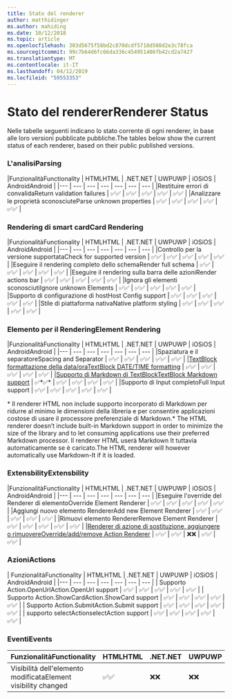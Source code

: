 ```yaml
---
title: Stato del renderer
author: matthidinger
ms.author: mahiding
ms.date: 10/12/2018
ms.topic: article
ms.openlocfilehash: 303d5675f58bd2c870dcdf5718d508d2e3c78fca
ms.sourcegitcommit: 99c7b64d6fc66da336c454951406fb42cd2a7427
ms.translationtype: MT
ms.contentlocale: it-IT
ms.lasthandoff: 04/12/2019
ms.locfileid: "59553353"
---
```

# <a name="renderer-status"></a><span data-ttu-id="706b2-102">Stato del renderer</span><span class="sxs-lookup"><span data-stu-id="706b2-102">Renderer Status</span></span>
<span data-ttu-id="706b2-103">Nelle tabelle seguenti indicano lo stato corrente di ogni renderer, in base alle loro versioni pubblicate pubbliche.</span><span class="sxs-lookup"><span data-stu-id="706b2-103">The tables below show the current status of each renderer, based on their public published versions.</span></span>

### <a name="parsing"></a><span data-ttu-id="706b2-104">L'analisi</span><span class="sxs-lookup"><span data-stu-id="706b2-104">Parsing</span></span>

|<span data-ttu-id="706b2-105">Funzionalità</span><span class="sxs-lookup"><span data-stu-id="706b2-105">Functionality</span></span> | <span data-ttu-id="706b2-106">HTML</span><span class="sxs-lookup"><span data-stu-id="706b2-106">HTML</span></span> | <span data-ttu-id="706b2-107">.NET</span><span class="sxs-lookup"><span data-stu-id="706b2-107">.NET</span></span> | <span data-ttu-id="706b2-108">UWP</span><span class="sxs-lookup"><span data-stu-id="706b2-108">UWP</span></span> | <span data-ttu-id="706b2-109">iOS</span><span class="sxs-lookup"><span data-stu-id="706b2-109">iOS</span></span> | <span data-ttu-id="706b2-110">Android</span><span class="sxs-lookup"><span data-stu-id="706b2-110">Android</span></span> |
|--- | --- | --- | --- | --- | --- | --- |
|<span data-ttu-id="706b2-111">Restituire errori di convalida</span><span class="sxs-lookup"><span data-stu-id="706b2-111">Return validation failures</span></span> | <span data-ttu-id="706b2-112">✅</span><span class="sxs-lookup"><span data-stu-id="706b2-112">✅</span></span> | <span data-ttu-id="706b2-113">✅</span><span class="sxs-lookup"><span data-stu-id="706b2-113">✅</span></span> | <span data-ttu-id="706b2-114">✅</span><span class="sxs-lookup"><span data-stu-id="706b2-114">✅</span></span> | <span data-ttu-id="706b2-115">✅</span><span class="sxs-lookup"><span data-stu-id="706b2-115">✅</span></span> | <span data-ttu-id="706b2-116">✅</span><span class="sxs-lookup"><span data-stu-id="706b2-116">✅</span></span> |
|<span data-ttu-id="706b2-117">Analizzare le proprietà sconosciute</span><span class="sxs-lookup"><span data-stu-id="706b2-117">Parse unknown properties</span></span> | <span data-ttu-id="706b2-118">✅</span><span class="sxs-lookup"><span data-stu-id="706b2-118">✅</span></span> | <span data-ttu-id="706b2-119">✅</span><span class="sxs-lookup"><span data-stu-id="706b2-119">✅</span></span> | <span data-ttu-id="706b2-120">✅</span><span class="sxs-lookup"><span data-stu-id="706b2-120">✅</span></span> | <span data-ttu-id="706b2-121">✅</span><span class="sxs-lookup"><span data-stu-id="706b2-121">✅</span></span> | <span data-ttu-id="706b2-122">✅</span><span class="sxs-lookup"><span data-stu-id="706b2-122">✅</span></span> |

### <a name="card-rendering"></a><span data-ttu-id="706b2-123">Rendering di smart card</span><span class="sxs-lookup"><span data-stu-id="706b2-123">Card Rendering</span></span>

|<span data-ttu-id="706b2-124">Funzionalità</span><span class="sxs-lookup"><span data-stu-id="706b2-124">Functionality</span></span> | <span data-ttu-id="706b2-125">HTML</span><span class="sxs-lookup"><span data-stu-id="706b2-125">HTML</span></span> | <span data-ttu-id="706b2-126">.NET</span><span class="sxs-lookup"><span data-stu-id="706b2-126">.NET</span></span> | <span data-ttu-id="706b2-127">UWP</span><span class="sxs-lookup"><span data-stu-id="706b2-127">UWP</span></span> | <span data-ttu-id="706b2-128">iOS</span><span class="sxs-lookup"><span data-stu-id="706b2-128">iOS</span></span> | <span data-ttu-id="706b2-129">Android</span><span class="sxs-lookup"><span data-stu-id="706b2-129">Android</span></span> |
|--- | --- | --- | --- | --- | --- | --- |
|<span data-ttu-id="706b2-130">Controllo per la versione supportata</span><span class="sxs-lookup"><span data-stu-id="706b2-130">Check for supported version</span></span> | <span data-ttu-id="706b2-131">✅</span><span class="sxs-lookup"><span data-stu-id="706b2-131">✅</span></span> | <span data-ttu-id="706b2-132">✅</span><span class="sxs-lookup"><span data-stu-id="706b2-132">✅</span></span> | <span data-ttu-id="706b2-133">✅</span><span class="sxs-lookup"><span data-stu-id="706b2-133">✅</span></span> | <span data-ttu-id="706b2-134">✅</span><span class="sxs-lookup"><span data-stu-id="706b2-134">✅</span></span> | <span data-ttu-id="706b2-135">✅</span><span class="sxs-lookup"><span data-stu-id="706b2-135">✅</span></span>  |
|<span data-ttu-id="706b2-136">Eseguire il rendering completo dello schema</span><span class="sxs-lookup"><span data-stu-id="706b2-136">Render full schema</span></span> | <span data-ttu-id="706b2-137">✅</span><span class="sxs-lookup"><span data-stu-id="706b2-137">✅</span></span> | <span data-ttu-id="706b2-138">✅</span><span class="sxs-lookup"><span data-stu-id="706b2-138">✅</span></span> | <span data-ttu-id="706b2-139">✅</span><span class="sxs-lookup"><span data-stu-id="706b2-139">✅</span></span> | <span data-ttu-id="706b2-140">✅</span><span class="sxs-lookup"><span data-stu-id="706b2-140">✅</span></span> | <span data-ttu-id="706b2-141">✅</span><span class="sxs-lookup"><span data-stu-id="706b2-141">✅</span></span> |
|<span data-ttu-id="706b2-142">Eseguire il rendering sulla barra delle azioni</span><span class="sxs-lookup"><span data-stu-id="706b2-142">Render actions bar</span></span> | <span data-ttu-id="706b2-143">✅</span><span class="sxs-lookup"><span data-stu-id="706b2-143">✅</span></span> | <span data-ttu-id="706b2-144">✅</span><span class="sxs-lookup"><span data-stu-id="706b2-144">✅</span></span> | <span data-ttu-id="706b2-145">✅</span><span class="sxs-lookup"><span data-stu-id="706b2-145">✅</span></span> | <span data-ttu-id="706b2-146">✅</span><span class="sxs-lookup"><span data-stu-id="706b2-146">✅</span></span> | <span data-ttu-id="706b2-147">✅</span><span class="sxs-lookup"><span data-stu-id="706b2-147">✅</span></span> |
|<span data-ttu-id="706b2-148">Ignora gli elementi sconosciuti</span><span class="sxs-lookup"><span data-stu-id="706b2-148">Ignore unknown Elements</span></span> | <span data-ttu-id="706b2-149">✅</span><span class="sxs-lookup"><span data-stu-id="706b2-149">✅</span></span> | <span data-ttu-id="706b2-150">✅</span><span class="sxs-lookup"><span data-stu-id="706b2-150">✅</span></span> | <span data-ttu-id="706b2-151">✅</span><span class="sxs-lookup"><span data-stu-id="706b2-151">✅</span></span> | <span data-ttu-id="706b2-152">✅</span><span class="sxs-lookup"><span data-stu-id="706b2-152">✅</span></span> | <span data-ttu-id="706b2-153">✅</span><span class="sxs-lookup"><span data-stu-id="706b2-153">✅</span></span> |
|<span data-ttu-id="706b2-154">Supporto di configurazione di host</span><span class="sxs-lookup"><span data-stu-id="706b2-154">Host Config support</span></span> | <span data-ttu-id="706b2-155">✅</span><span class="sxs-lookup"><span data-stu-id="706b2-155">✅</span></span> | <span data-ttu-id="706b2-156">✅</span><span class="sxs-lookup"><span data-stu-id="706b2-156">✅</span></span> | <span data-ttu-id="706b2-157">✅</span><span class="sxs-lookup"><span data-stu-id="706b2-157">✅</span></span> | <span data-ttu-id="706b2-158">✅</span><span class="sxs-lookup"><span data-stu-id="706b2-158">✅</span></span> | <span data-ttu-id="706b2-159">✅</span><span class="sxs-lookup"><span data-stu-id="706b2-159">✅</span></span> |
|<span data-ttu-id="706b2-160">Stile di piattaforma nativa</span><span class="sxs-lookup"><span data-stu-id="706b2-160">Native platform styling</span></span> | <span data-ttu-id="706b2-161">✅</span><span class="sxs-lookup"><span data-stu-id="706b2-161">✅</span></span> | <span data-ttu-id="706b2-162">✅</span><span class="sxs-lookup"><span data-stu-id="706b2-162">✅</span></span> | <span data-ttu-id="706b2-163">✅</span><span class="sxs-lookup"><span data-stu-id="706b2-163">✅</span></span> | <span data-ttu-id="706b2-164">✅</span><span class="sxs-lookup"><span data-stu-id="706b2-164">✅</span></span> | <span data-ttu-id="706b2-165">✅</span><span class="sxs-lookup"><span data-stu-id="706b2-165">✅</span></span> |

### <a name="element-rendering"></a><span data-ttu-id="706b2-166">Elemento per il Rendering</span><span class="sxs-lookup"><span data-stu-id="706b2-166">Element Rendering</span></span>

|<span data-ttu-id="706b2-167">Funzionalità</span><span class="sxs-lookup"><span data-stu-id="706b2-167">Functionality</span></span> | <span data-ttu-id="706b2-168">HTML</span><span class="sxs-lookup"><span data-stu-id="706b2-168">HTML</span></span> | <span data-ttu-id="706b2-169">.NET</span><span class="sxs-lookup"><span data-stu-id="706b2-169">.NET</span></span> | <span data-ttu-id="706b2-170">UWP</span><span class="sxs-lookup"><span data-stu-id="706b2-170">UWP</span></span> | <span data-ttu-id="706b2-171">iOS</span><span class="sxs-lookup"><span data-stu-id="706b2-171">iOS</span></span> | <span data-ttu-id="706b2-172">Android</span><span class="sxs-lookup"><span data-stu-id="706b2-172">Android</span></span> |
|--- | --- | --- | --- | --- | --- | --- |
|<span data-ttu-id="706b2-173">Spaziatura e il separatore</span><span class="sxs-lookup"><span data-stu-id="706b2-173">Spacing and Separator</span></span> | <span data-ttu-id="706b2-174">✅</span><span class="sxs-lookup"><span data-stu-id="706b2-174">✅</span></span> | <span data-ttu-id="706b2-175">✅</span><span class="sxs-lookup"><span data-stu-id="706b2-175">✅</span></span> | <span data-ttu-id="706b2-176">✅</span><span class="sxs-lookup"><span data-stu-id="706b2-176">✅</span></span> | <span data-ttu-id="706b2-177">✅</span><span class="sxs-lookup"><span data-stu-id="706b2-177">✅</span></span> | <span data-ttu-id="706b2-178">✅</span><span class="sxs-lookup"><span data-stu-id="706b2-178">✅</span></span> |
|[<span data-ttu-id="706b2-179">TextBlock formattazione della data/ora</span><span class="sxs-lookup"><span data-stu-id="706b2-179">TextBlock DATE/TIME formatting</span></span>](../authoring-cards/text-features.md#datetime-formatting-and-localization) | <span data-ttu-id="706b2-180">✅</span><span class="sxs-lookup"><span data-stu-id="706b2-180">✅</span></span> | <span data-ttu-id="706b2-181">✅</span><span class="sxs-lookup"><span data-stu-id="706b2-181">✅</span></span> | <span data-ttu-id="706b2-182">✅</span><span class="sxs-lookup"><span data-stu-id="706b2-182">✅</span></span> | <span data-ttu-id="706b2-183">✅</span><span class="sxs-lookup"><span data-stu-id="706b2-183">✅</span></span> | <span data-ttu-id="706b2-184">✅</span><span class="sxs-lookup"><span data-stu-id="706b2-184">✅</span></span> |
|[<span data-ttu-id="706b2-185">Supporto di Markdown di TextBlock</span><span class="sxs-lookup"><span data-stu-id="706b2-185">TextBlock Markdown support</span></span>](../authoring-cards/text-features.md#markdown) | <span data-ttu-id="706b2-186">✅\*</span><span class="sxs-lookup"><span data-stu-id="706b2-186">✅\*</span></span> | <span data-ttu-id="706b2-187">✅</span><span class="sxs-lookup"><span data-stu-id="706b2-187">✅</span></span> | <span data-ttu-id="706b2-188">✅</span><span class="sxs-lookup"><span data-stu-id="706b2-188">✅</span></span> | <span data-ttu-id="706b2-189">✅</span><span class="sxs-lookup"><span data-stu-id="706b2-189">✅</span></span> | <span data-ttu-id="706b2-190">✅</span><span class="sxs-lookup"><span data-stu-id="706b2-190">✅</span></span> |
|<span data-ttu-id="706b2-191">Supporto di Input completo</span><span class="sxs-lookup"><span data-stu-id="706b2-191">Full Input support</span></span> | <span data-ttu-id="706b2-192">✅</span><span class="sxs-lookup"><span data-stu-id="706b2-192">✅</span></span> | <span data-ttu-id="706b2-193">✅</span><span class="sxs-lookup"><span data-stu-id="706b2-193">✅</span></span> | <span data-ttu-id="706b2-194">✅</span><span class="sxs-lookup"><span data-stu-id="706b2-194">✅</span></span> | <span data-ttu-id="706b2-195">✅</span><span class="sxs-lookup"><span data-stu-id="706b2-195">✅</span></span> | <span data-ttu-id="706b2-196">✅</span><span class="sxs-lookup"><span data-stu-id="706b2-196">✅</span></span> |

<span data-ttu-id="706b2-197">\* Il renderer HTML non include supporto incorporato di Markdown per ridurre al minimo le dimensioni della libreria e per consentire applicazioni costose di usare il processore preferenziale di Markdown.</span><span class="sxs-lookup"><span data-stu-id="706b2-197">\* The HTML renderer doesn’t include built-in Markdown support in order to minimize the size of the library and to let consuming applications use their preferred Markdown processor.</span></span> <span data-ttu-id="706b2-198">Il renderer HTML userà Markdown It tuttavia automaticamente se è caricato.</span><span class="sxs-lookup"><span data-stu-id="706b2-198">The HTML renderer will however automatically use Markdown-It if it is loaded.</span></span>

### <a name="extensbility"></a><span data-ttu-id="706b2-199">Extensbility</span><span class="sxs-lookup"><span data-stu-id="706b2-199">Extensbility</span></span>

|<span data-ttu-id="706b2-200">Funzionalità</span><span class="sxs-lookup"><span data-stu-id="706b2-200">Functionality</span></span> | <span data-ttu-id="706b2-201">HTML</span><span class="sxs-lookup"><span data-stu-id="706b2-201">HTML</span></span> | <span data-ttu-id="706b2-202">.NET</span><span class="sxs-lookup"><span data-stu-id="706b2-202">.NET</span></span> | <span data-ttu-id="706b2-203">UWP</span><span class="sxs-lookup"><span data-stu-id="706b2-203">UWP</span></span> | <span data-ttu-id="706b2-204">iOS</span><span class="sxs-lookup"><span data-stu-id="706b2-204">iOS</span></span> | <span data-ttu-id="706b2-205">Android</span><span class="sxs-lookup"><span data-stu-id="706b2-205">Android</span></span> |
|--- | --- | --- | --- | --- | --- | --- |
|<span data-ttu-id="706b2-206">Eseguire l'override del Renderer di elemento</span><span class="sxs-lookup"><span data-stu-id="706b2-206">Override Element Renderer</span></span> | <span data-ttu-id="706b2-207">✅</span><span class="sxs-lookup"><span data-stu-id="706b2-207">✅</span></span> | <span data-ttu-id="706b2-208">✅</span><span class="sxs-lookup"><span data-stu-id="706b2-208">✅</span></span> | <span data-ttu-id="706b2-209">✅</span><span class="sxs-lookup"><span data-stu-id="706b2-209">✅</span></span> | <span data-ttu-id="706b2-210">✅</span><span class="sxs-lookup"><span data-stu-id="706b2-210">✅</span></span> | <span data-ttu-id="706b2-211">✅</span><span class="sxs-lookup"><span data-stu-id="706b2-211">✅</span></span> |
|<span data-ttu-id="706b2-212">Aggiungi nuovo elemento Renderer</span><span class="sxs-lookup"><span data-stu-id="706b2-212">Add new Element Renderer</span></span> | <span data-ttu-id="706b2-213">✅</span><span class="sxs-lookup"><span data-stu-id="706b2-213">✅</span></span> | <span data-ttu-id="706b2-214">✅</span><span class="sxs-lookup"><span data-stu-id="706b2-214">✅</span></span> | <span data-ttu-id="706b2-215">✅</span><span class="sxs-lookup"><span data-stu-id="706b2-215">✅</span></span> | <span data-ttu-id="706b2-216">✅</span><span class="sxs-lookup"><span data-stu-id="706b2-216">✅</span></span> | <span data-ttu-id="706b2-217">✅</span><span class="sxs-lookup"><span data-stu-id="706b2-217">✅</span></span> |
|<span data-ttu-id="706b2-218">Rimuovi elemento Renderer</span><span class="sxs-lookup"><span data-stu-id="706b2-218">Remove Element Renderer</span></span> | <span data-ttu-id="706b2-219">✅</span><span class="sxs-lookup"><span data-stu-id="706b2-219">✅</span></span> | <span data-ttu-id="706b2-220">✅</span><span class="sxs-lookup"><span data-stu-id="706b2-220">✅</span></span> | <span data-ttu-id="706b2-221">✅</span><span class="sxs-lookup"><span data-stu-id="706b2-221">✅</span></span> | <span data-ttu-id="706b2-222">✅</span><span class="sxs-lookup"><span data-stu-id="706b2-222">✅</span></span> | <span data-ttu-id="706b2-223">✅</span><span class="sxs-lookup"><span data-stu-id="706b2-223">✅</span></span> |
|[<span data-ttu-id="706b2-224">Renderer di azione di sostituzione, aggiungere o rimuovere</span><span class="sxs-lookup"><span data-stu-id="706b2-224">Override/add/remove Action Renderer</span></span>](https://github.com/Microsoft/AdaptiveCards/issues/1671) | <span data-ttu-id="706b2-225">✅</span><span class="sxs-lookup"><span data-stu-id="706b2-225">✅</span></span> | <span data-ttu-id="706b2-226">✅</span><span class="sxs-lookup"><span data-stu-id="706b2-226">✅</span></span> | <span data-ttu-id="706b2-227">❌</span><span class="sxs-lookup"><span data-stu-id="706b2-227">❌</span></span> | <span data-ttu-id="706b2-228">✅</span><span class="sxs-lookup"><span data-stu-id="706b2-228">✅</span></span> | <span data-ttu-id="706b2-229">✅</span><span class="sxs-lookup"><span data-stu-id="706b2-229">✅</span></span> |

### <a name="actions"></a><span data-ttu-id="706b2-230">Azioni</span><span class="sxs-lookup"><span data-stu-id="706b2-230">Actions</span></span>

| <span data-ttu-id="706b2-231">Funzionalità</span><span class="sxs-lookup"><span data-stu-id="706b2-231">Functionality</span></span> | <span data-ttu-id="706b2-232">HTML</span><span class="sxs-lookup"><span data-stu-id="706b2-232">HTML</span></span> | <span data-ttu-id="706b2-233">.NET</span><span class="sxs-lookup"><span data-stu-id="706b2-233">.NET</span></span> | <span data-ttu-id="706b2-234">UWP</span><span class="sxs-lookup"><span data-stu-id="706b2-234">UWP</span></span> | <span data-ttu-id="706b2-235">iOS</span><span class="sxs-lookup"><span data-stu-id="706b2-235">iOS</span></span> | <span data-ttu-id="706b2-236">Android</span><span class="sxs-lookup"><span data-stu-id="706b2-236">Android</span></span> |
|--- | --- | --- | --- | --- | --- | --- |
| <span data-ttu-id="706b2-237">Supporto Action.OpenUrl</span><span class="sxs-lookup"><span data-stu-id="706b2-237">Action.OpenUrl support</span></span> | <span data-ttu-id="706b2-238">✅</span><span class="sxs-lookup"><span data-stu-id="706b2-238">✅</span></span> | <span data-ttu-id="706b2-239">✅</span><span class="sxs-lookup"><span data-stu-id="706b2-239">✅</span></span> | <span data-ttu-id="706b2-240">✅</span><span class="sxs-lookup"><span data-stu-id="706b2-240">✅</span></span> | <span data-ttu-id="706b2-241">✅</span><span class="sxs-lookup"><span data-stu-id="706b2-241">✅</span></span> | <span data-ttu-id="706b2-242">✅</span><span class="sxs-lookup"><span data-stu-id="706b2-242">✅</span></span>  |
| <span data-ttu-id="706b2-243">Supporto Action.ShowCard</span><span class="sxs-lookup"><span data-stu-id="706b2-243">Action.ShowCard support</span></span>  | <span data-ttu-id="706b2-244">✅</span><span class="sxs-lookup"><span data-stu-id="706b2-244">✅</span></span> | <span data-ttu-id="706b2-245">✅</span><span class="sxs-lookup"><span data-stu-id="706b2-245">✅</span></span> | <span data-ttu-id="706b2-246">✅</span><span class="sxs-lookup"><span data-stu-id="706b2-246">✅</span></span> | <span data-ttu-id="706b2-247">✅</span><span class="sxs-lookup"><span data-stu-id="706b2-247">✅</span></span> | <span data-ttu-id="706b2-248">✅</span><span class="sxs-lookup"><span data-stu-id="706b2-248">✅</span></span> |
| <span data-ttu-id="706b2-249">Supporto Action.Submit</span><span class="sxs-lookup"><span data-stu-id="706b2-249">Action.Submit support</span></span>  | <span data-ttu-id="706b2-250">✅</span><span class="sxs-lookup"><span data-stu-id="706b2-250">✅</span></span> | <span data-ttu-id="706b2-251">✅</span><span class="sxs-lookup"><span data-stu-id="706b2-251">✅</span></span> | <span data-ttu-id="706b2-252">✅</span><span class="sxs-lookup"><span data-stu-id="706b2-252">✅</span></span> | <span data-ttu-id="706b2-253">✅</span><span class="sxs-lookup"><span data-stu-id="706b2-253">✅</span></span> | <span data-ttu-id="706b2-254">✅</span><span class="sxs-lookup"><span data-stu-id="706b2-254">✅</span></span>  |
| <span data-ttu-id="706b2-255">supporto selectAction</span><span class="sxs-lookup"><span data-stu-id="706b2-255">selectAction support</span></span> | <span data-ttu-id="706b2-256">✅</span><span class="sxs-lookup"><span data-stu-id="706b2-256">✅</span></span> | <span data-ttu-id="706b2-257">✅</span><span class="sxs-lookup"><span data-stu-id="706b2-257">✅</span></span> | <span data-ttu-id="706b2-258">✅</span><span class="sxs-lookup"><span data-stu-id="706b2-258">✅</span></span> | <span data-ttu-id="706b2-259">✅</span><span class="sxs-lookup"><span data-stu-id="706b2-259">✅</span></span> | <span data-ttu-id="706b2-260">✅</span><span class="sxs-lookup"><span data-stu-id="706b2-260">✅</span></span> |

### <a name="events"></a><span data-ttu-id="706b2-261">Eventi</span><span class="sxs-lookup"><span data-stu-id="706b2-261">Events</span></span>

|       <span data-ttu-id="706b2-262">Funzionalità</span><span class="sxs-lookup"><span data-stu-id="706b2-262">Functionality</span></span>        | <span data-ttu-id="706b2-263">HTML</span><span class="sxs-lookup"><span data-stu-id="706b2-263">HTML</span></span> | <span data-ttu-id="706b2-264">.NET</span><span class="sxs-lookup"><span data-stu-id="706b2-264">.NET</span></span> | <span data-ttu-id="706b2-265">UWP</span><span class="sxs-lookup"><span data-stu-id="706b2-265">UWP</span></span> | <span data-ttu-id="706b2-266">iOS</span><span class="sxs-lookup"><span data-stu-id="706b2-266">iOS</span></span> | <span data-ttu-id="706b2-267">Android</span><span class="sxs-lookup"><span data-stu-id="706b2-267">Android</span></span> | 
|----------------------------|------|------|-----|-----|---------|
| <span data-ttu-id="706b2-268">Visibilità dell'elemento modificata</span><span class="sxs-lookup"><span data-stu-id="706b2-268">Element visibility changed</span></span> |  <span data-ttu-id="706b2-269">✅</span><span class="sxs-lookup"><span data-stu-id="706b2-269">✅</span></span>   |  <span data-ttu-id="706b2-270">❌</span><span class="sxs-lookup"><span data-stu-id="706b2-270">❌</span></span>   |  <span data-ttu-id="706b2-271">❌</span><span class="sxs-lookup"><span data-stu-id="706b2-271">❌</span></span>  |  <span data-ttu-id="706b2-272">❌</span><span class="sxs-lookup"><span data-stu-id="706b2-272">❌</span></span>  | <span data-ttu-id="706b2-273">❌</span><span class="sxs-lookup"><span data-stu-id="706b2-273">❌</span></span> |

